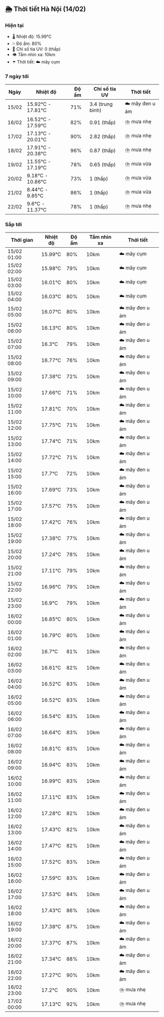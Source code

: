 ## 🌦️ Thời tiết Hà Nội (14/02)

### Hiện tại

- 🌡️ Nhiệt độ: 15.99℃
- 💦 Độ ẩm: 80%
- 🌟 Chỉ số tia UV: 0 (thấp)
- 👁️ Tầm nhìn xa: 10km
- ☂️ Thời tiết: ☁️ mây cụm

### 7 ngày tới

| Ngày | Nhiệt độ | Độ ẩm | Chỉ số tia UV | Thời tiết |
| --- | --- | --- | --- | --- |
| 15/02 | 15.92℃ - 17.81℃ | 71% | 3.4 (trung bình) | ☁️ mây đen u ám |
| 16/02 | 16.52℃ - 17.59℃ | 82% | 0.91 (thấp) | ⛈️ mưa nhẹ |
| 17/02 | 17.13℃ - 20.01℃ | 90% | 2.82 (thấp) | ⛈️ mưa nhẹ |
| 18/02 | 17.91℃ - 20.38℃ | 96% | 0.87 (thấp) | ⛈️ mưa nhẹ |
| 19/02 | 11.55℃ - 17.19℃ | 78% | 0.65 (thấp) | ⛈️ mưa vừa |
| 20/02 | 9.18℃ - 10.86℃ | 73% | 1 (thấp) | ⛈️ mưa vừa |
| 21/02 | 8.44℃ - 9.85℃ | 86% | 1 (thấp) | ⛈️ mưa vừa |
| 22/02 | 9.6℃ - 11.37℃ | 78% | 1 (thấp) | ⛈️ mưa nhẹ |

### Sắp tới

| Thời gian | Nhiệt độ | Độ ẩm | Tầm nhìn xa | Thời tiết |
| --- | --- | --- | --- | --- |
| 15/02 01:00 | 15.99℃ | 80% | 10km | ☁️ mây cụm |
| 15/02 02:00 | 15.98℃ | 79% | 10km | ☁️ mây cụm |
| 15/02 03:00 | 16.01℃ | 80% | 10km | ☁️ mây cụm |
| 15/02 04:00 | 16.03℃ | 80% | 10km | ☁️ mây cụm |
| 15/02 05:00 | 16.07℃ | 80% | 10km | ☁️ mây đen u ám |
| 15/02 06:00 | 16.13℃ | 80% | 10km | ☁️ mây đen u ám |
| 15/02 07:00 | 16.3℃ | 79% | 10km | ☁️ mây đen u ám |
| 15/02 08:00 | 16.77℃ | 76% | 10km | ☁️ mây đen u ám |
| 15/02 09:00 | 17.38℃ | 72% | 10km | ☁️ mây đen u ám |
| 15/02 10:00 | 17.66℃ | 71% | 10km | ☁️ mây đen u ám |
| 15/02 11:00 | 17.81℃ | 70% | 10km | ☁️ mây đen u ám |
| 15/02 12:00 | 17.75℃ | 71% | 10km | ☁️ mây đen u ám |
| 15/02 13:00 | 17.74℃ | 71% | 10km | ☁️ mây đen u ám |
| 15/02 14:00 | 17.72℃ | 71% | 10km | ☁️ mây đen u ám |
| 15/02 15:00 | 17.7℃ | 72% | 10km | ☁️ mây đen u ám |
| 15/02 16:00 | 17.69℃ | 73% | 10km | ☁️ mây đen u ám |
| 15/02 17:00 | 17.57℃ | 75% | 10km | ☁️ mây đen u ám |
| 15/02 18:00 | 17.42℃ | 76% | 10km | ☁️ mây đen u ám |
| 15/02 19:00 | 17.38℃ | 77% | 10km | ☁️ mây đen u ám |
| 15/02 20:00 | 17.24℃ | 78% | 10km | ☁️ mây đen u ám |
| 15/02 21:00 | 17.11℃ | 79% | 10km | ☁️ mây đen u ám |
| 15/02 22:00 | 16.96℃ | 79% | 10km | ☁️ mây đen u ám |
| 15/02 23:00 | 16.9℃ | 79% | 10km | ☁️ mây đen u ám |
| 16/02 00:00 | 16.85℃ | 80% | 10km | ☁️ mây đen u ám |
| 16/02 01:00 | 16.79℃ | 80% | 10km | ☁️ mây đen u ám |
| 16/02 02:00 | 16.7℃ | 81% | 10km | ☁️ mây đen u ám |
| 16/02 03:00 | 16.61℃ | 82% | 10km | ☁️ mây đen u ám |
| 16/02 04:00 | 16.52℃ | 83% | 10km | ☁️ mây đen u ám |
| 16/02 05:00 | 16.52℃ | 83% | 10km | ☁️ mây đen u ám |
| 16/02 06:00 | 16.54℃ | 83% | 10km | ☁️ mây đen u ám |
| 16/02 07:00 | 16.64℃ | 83% | 10km | ☁️ mây đen u ám |
| 16/02 08:00 | 16.81℃ | 83% | 10km | ☁️ mây đen u ám |
| 16/02 09:00 | 16.94℃ | 83% | 10km | ☁️ mây đen u ám |
| 16/02 10:00 | 16.99℃ | 83% | 10km | ☁️ mây đen u ám |
| 16/02 11:00 | 17.11℃ | 83% | 10km | ☁️ mây đen u ám |
| 16/02 12:00 | 17.28℃ | 82% | 10km | ☁️ mây đen u ám |
| 16/02 13:00 | 17.43℃ | 82% | 10km | ☁️ mây đen u ám |
| 16/02 14:00 | 17.47℃ | 82% | 10km | ☁️ mây đen u ám |
| 16/02 15:00 | 17.52℃ | 83% | 10km | ☁️ mây đen u ám |
| 16/02 16:00 | 17.59℃ | 83% | 10km | ☁️ mây đen u ám |
| 16/02 17:00 | 17.53℃ | 84% | 10km | ☁️ mây đen u ám |
| 16/02 18:00 | 17.43℃ | 86% | 10km | ☁️ mây đen u ám |
| 16/02 19:00 | 17.38℃ | 87% | 10km | ☁️ mây đen u ám |
| 16/02 20:00 | 17.37℃ | 87% | 10km | ☁️ mây đen u ám |
| 16/02 21:00 | 17.34℃ | 88% | 10km | ☁️ mây đen u ám |
| 16/02 22:00 | 17.27℃ | 90% | 10km | ☁️ mây đen u ám |
| 16/02 23:00 | 17.2℃ | 90% | 10km | ⛈️ mưa nhẹ |
| 17/02 00:00 | 17.13℃ | 92% | 10km | ⛈️ mưa nhẹ |
